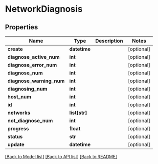 # NetworkDiagnosis

## Properties
Name | Type | Description | Notes
------------ | ------------- | ------------- | -------------
**create** | **datetime** |  | [optional] 
**diagnose_active_num** | **int** |  | [optional] 
**diagnose_error_num** | **int** |  | [optional] 
**diagnose_num** | **int** |  | [optional] 
**diagnose_warning_num** | **int** |  | [optional] 
**diagnosing_num** | **int** |  | [optional] 
**host_num** | **int** |  | [optional] 
**id** | **int** |  | [optional] 
**networks** | **list[str]** |  | [optional] 
**not_diagnose_num** | **int** |  | [optional] 
**progress** | **float** |  | [optional] 
**status** | **str** |  | [optional] 
**update** | **datetime** |  | [optional] 

[[Back to Model list]](../README.md#documentation-for-models) [[Back to API list]](../README.md#documentation-for-api-endpoints) [[Back to README]](../README.md)


